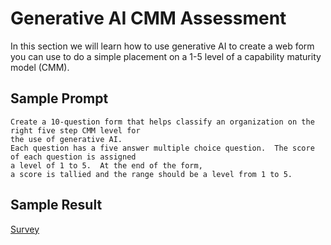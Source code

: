# Generative AI CMM Assessment

In this section we will learn how to use generative AI to create a web form you can use to do a simple placement on a 1-5 level of a capability maturity model (CMM).

## Sample Prompt

```linenums="0"
Create a 10-question form that helps classify an organization on the right five step CMM level for
the use of generative AI.
Each question has a five answer multiple choice question.  The score of each question is assigned
a level of 1 to 5.  At the end of the form,
a score is tallied and the range should be a level from 1 to 5.
```

## Sample Result

[Survey](genai-cmm-survey.html)